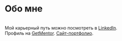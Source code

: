<h1>Обо мне</h1>
<br />
Мой карьерный путь можно посмотреть в <a href="https://www.linkedin.com/in/elina-razina/" rel="nofollow">LinkedIn</a>.
<br />
Профиль на <a href="https://getmentor.dev/mentor/elina-razina-3127" rel="nofollow">GetMentor</a>.
<a href="https://erazina.github.io" rel="nofollow">Сайт-портфолио</a>.

<!--
**ERazina/ERazina** is a ✨ _special_ ✨ repository because its `README.md` (this file) appears on your GitHub profile.

Here are some ideas to get you started:

- 🔭 I’m currently working on ...
- 🌱 I’m currently learning ...
- 👯 I’m looking to collaborate on ...
- 🤔 I’m looking for help with ...
- 💬 Ask me about ...
- 📫 How to reach me: ...
- 😄 Pronouns: ...
- ⚡ Fun fact: ...
-->
